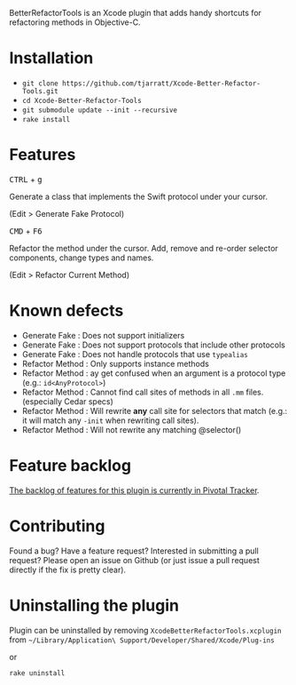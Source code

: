 BetterRefactorTools is an Xcode plugin that adds handy shortcuts for refactoring methods in Objective-C.

# Installation
* `git clone https://github.com/tjarratt/Xcode-Better-Refactor-Tools.git`
* `cd Xcode-Better-Refactor-Tools`
* `git submodule update --init --recursive`
* `rake install`

# Features

   <kbd>CTRL</kbd> + <kbd>g</kbd>

   Generate a class that implements the Swift protocol under your cursor.

   (Edit > Generate Fake Protocol)

   <kbd>CMD</kbd> + <kbd>F6</kbd>
   
   Refactor the method under the cursor. Add, remove and re-order selector components, change types and names.
   
   (Edit > Refactor Current Method)

# Known defects

* Generate Fake   : Does not support initializers
* Generate Fake   : Does not support protocols that include other protocols
* Generate Fake   : Does not handle protocols that use `typealias`
* Refactor Method : Only supports instance methods
* Refactor Method : ay get confused when an argument is a protocol type (e.g.: `id<AnyProtocol>`)
* Refactor Method : Cannot find call sites of methods in all `.mm` files. (especially Cedar specs)
* Refactor Method : Will rewrite **any** call site for selectors that match (e.g.: it will match any `-init` when rewriting call sites).
* Refactor Method : Will not rewrite any matching @selector()

# Feature backlog

[The backlog of features for this plugin is currently in Pivotal Tracker](https://www.pivotaltracker.com/n/projects/1394466).

# Contributing

Found a bug? Have a feature request? Interested in submitting a pull request? Please open an issue on Github (or just issue a pull request directly if the fix is pretty clear).

# Uninstalling the plugin
Plugin can be uninstalled by removing `XcodeBetterRefactorTools.xcplugin` from `~/Library/Application\ Support/Developer/Shared/Xcode/Plug-ins`

or

`rake uninstall`
